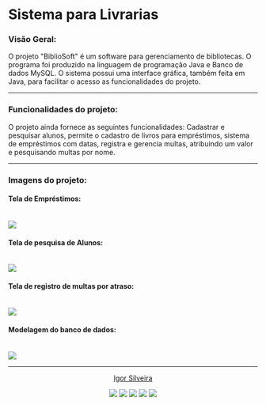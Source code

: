 # Sistema para Livrarias

### Visão Geral:

O projeto "BiblioSoft" é um software para gerenciamento de bibliotecas. O programa foi produzido na linguagem de programação Java e Banco de dados MySQL. O sistema possui uma interface gráfica, também feita em Java, para facilitar o acesso as funcionalidades do projeto.

******
### Funcionalidades do projeto:

O projeto ainda fornece as seguintes funcionalidades: Cadastrar e pesquisar alunos, permite o cadastro de livros para empréstimos, sistema de empréstimos com datas, registra e gerencia multas, atribuindo um valor e pesquisando multas por nome.

******
### Imagens do projeto:

#### Tela de Empréstimos:
<br />
<img src="https://github.com/igorzs/Sistema-LivrariaJava/blob/master/Imagens%20do%20projeto/tela-emprestimos.png" />

#### Tela de pesquisa de Alunos:
<br />
<img src="https://github.com/igorzs/Sistema-LivrariaJava/blob/master/Imagens%20do%20projeto/tela-aluno.png" />

#### Tela de registro de multas por atraso:
<br />
<img src="https://github.com/igorzs/Sistema-LivrariaJava/blob/master/Imagens%20do%20projeto/tela-multa.png" />

#### Modelagem do banco de dados:
<br />
<img src="https://github.com/igorzs/Sistema-LivrariaJava/blob/master/Imagens%20do%20projeto/modelagem.png" />

******
<p align="center"><a href="https://github.com/igorzs" target="_blank">Igor Silveira</a></p>
<p align="center">
<a href="https://www.linkedin.com/in/igor-zollim/" target="_blank"><img src="https://img.shields.io/badge/-Igor%20Silveira-2978b5?style=flat-square&logo=Linkedin&logoColor=white&link=https://www.linkedin.com/in/igor-zollim/"/></a>
<a href="mailto:igorzollimsilveira@gmail.com"><img src="https://img.shields.io/badge/-igorzollimsilveira@gmail.com-2978b5?style=flat-square&logo=Gmail&logoColor=white&link=mailto:igorzollimsilveira@gmail.com"/></a>
<a href="https://www.facebook.com/igor.zollim/"><img src="https://img.shields.io/badge/-Facebook-2978b5?style=flat-square&logo=Facebook&logoColor=white&link=https://www.facebook.com/igor.zollim/"/></a>
<a href="https://www.instagram.com/igor.zollim/"><img src="https://img.shields.io/badge/-Instagram-2978b5?style=flat-square&logo=Instagram&logoColor=white&link=https://www.instagram.com/igor.zollim/"/></a>
<a href="https://igorzs.github.io/portfolio/"><img src="https://img.shields.io/badge/-Acessar%20Portfolio-2978b5?style=flat-square&logo=github&logoColor=white&link=https://igorzs.github.io/portfolio/"/></a>
</p>
